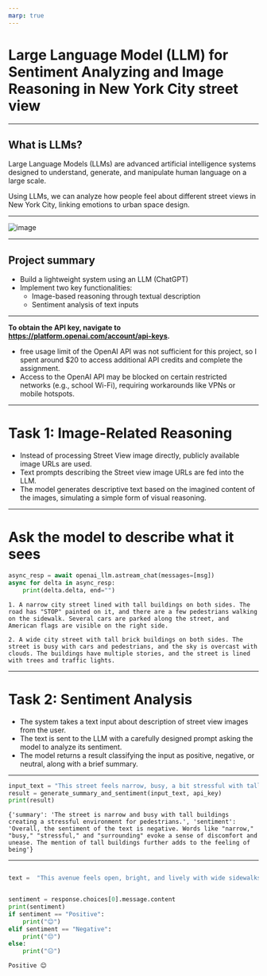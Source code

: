 ```yaml
---
marp: true
---
```


# Large Language Model (LLM) for Sentiment Analyzing and Image Reasoning in New York City street view

---
## What is LLMs?

Large Language Models (LLMs) are advanced artificial intelligence systems designed to understand, generate, and manipulate human language on a large scale.

Using LLMs, we can analyze how people feel about different street views in New York City, linking emotions to urban space design.

---

![image](https://pixelplex.io/wp-content/uploads/2024/01/10-most-popular-applications-of-large-language-models.jpg)

---

## Project summary
- Build a lightweight system using an LLM (ChatGPT)
- Implement two key functionalities:
  - Image-based reasoning through textual description
  - Sentiment analysis of text inputs
  
---

**To obtain the API key, navigate to https://platform.openai.com/account/api-keys.**
- free usage limit of the OpenAI API was not sufficient for this project, so I spent around $20 to access additional API credits and complete the assignment.
- Access to the OpenAI API may be blocked on certain restricted networks (e.g., school Wi-Fi), requiring workarounds like VPNs or mobile hotspots.


---

# Task 1: Image-Related Reasoning

- Instead of processing Street View image directly, publicly available image URLs are used.
- Text prompts describing the Street view image URLs are fed into the LLM.
- The model generates descriptive text based on the imagined content of the images, simulating a simple form of visual reasoning.

---



# Ask the model to describe what it sees

```Python
async_resp = await openai_llm.astream_chat(messages=[msg])
async for delta in async_resp:
    print(delta.delta, end="")
```

`1. A narrow city street lined with tall buildings on both sides. The road has "STOP" painted on it, and there are a few pedestrians walking on the sidewalk. Several cars are parked along the street, and American flags are visible on the right side.`

`2. A wide city street with tall brick buildings on both sides. The street is busy with cars and pedestrians, and the sky is overcast with clouds. The buildings have multiple stories, and the street is lined with trees and traffic lights.`


---
# Task 2: Sentiment Analysis

- The system takes a text input about description of street view images from the user.
- The text is sent to the LLM with a carefully designed prompt asking the model to analyze its sentiment.
- The model returns a result classifying the input as positive, negative, or neutral, along with a brief summary.


---
```python
input_text = "This street feels narrow, busy, a bit stressful with tall buildings surrounding the pedestrians"
result = generate_summary_and_sentiment(input_text, api_key)
print(result)

```

`
{'summary': 'The street is narrow and busy with tall buildings creating a stressful environment for pedestrians.', 'sentiment': 'Overall, the sentiment of the text is negative. Words like "narrow," "busy," "stressful," and "surrounding" evoke a sense of discomfort and unease. The mention of tall buildings further adds to the feeling of being'}
`

---

```Python

text =  "This avenue feels open, bright, and lively with wide sidewalks and beautiful views of the sky."


sentiment = response.choices[0].message.content
print(sentiment)
if sentiment == "Positive":
    print("😊")
elif sentiment == "Negative":
    print("😔")
else:
    print("😐")

```
`Positive
😊`
